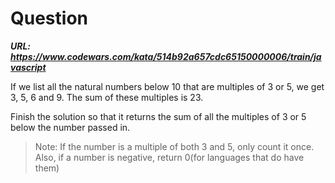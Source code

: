 # Question

**_URL: https://www.codewars.com/kata/514b92a657cdc65150000006/train/javascript_**

If we list all the natural numbers below 10 that are multiples of 3 or 5, we get 3, 5, 6 and 9. The sum of these multiples is 23.

Finish the solution so that it returns the sum of all the multiples of 3 or 5 below the number passed in.

>Note: If the number is a multiple of both 3 and 5, only count it once. Also, if a number is negative, return 0(for languages that do have them)
